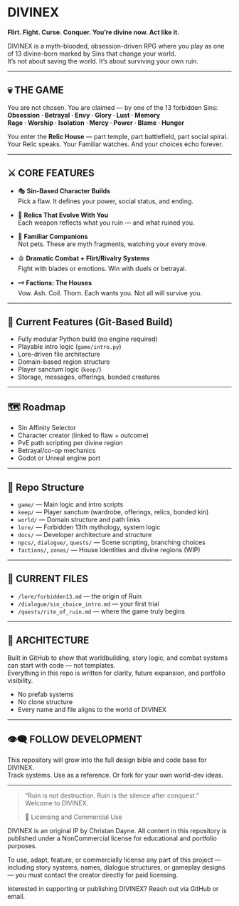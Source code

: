 # DIVINEX

**Flirt. Fight. Curse. Conquer. You’re divine now. Act like it.**

DIVINEX is a myth-blooded, obsession-driven RPG where you play as one of 13 divine-born marked by Sins that change your world.  
It’s not about saving the world. It’s about surviving your own ruin.

---

## 💀 THE GAME

You are not chosen. You are claimed — by one of the 13 forbidden Sins:  
**Obsession · Betrayal · Envy · Glory · Lust · Memory**  
**Rage · Worship · Isolation · Mercy · Power · Blame · Hunger**

You enter the **Relic House** — part temple, part battlefield, part social spiral.  
Your Relic speaks. Your Familiar watches. And your choices echo forever.

---

## ⚔️ CORE FEATURES

- 🎭 **Sin-Based Character Builds**  
  Pick a flaw. It defines your power, social status, and ending.

- 🔮 **Relics That Evolve With You**  
  Each weapon reflects what you ruin — and what ruined you.

- 🐾 **Familiar Companions**  
  Not pets. These are myth fragments, watching your every move.

- 🩸 **Dramatic Combat + Flirt/Rivalry Systems**  
  Fight with blades or emotions. Win with duels or betrayal.

- 🗝️ **Factions: The Houses**  
  Vow. Ash. Coil. Thorn. Each wants you. Not all will survive you.

---

## 🔧 Current Features (Git-Based Build)

- Fully modular Python build (no engine required)  
- Playable intro logic (`game/intro.py`)  
- Lore-driven file architecture  
- Domain-based region structure  
- Player sanctum logic (`keep/`)  
- Storage, messages, offerings, bonded creatures

---

## 🗺 Roadmap

- Sin Affinity Selector  
- Character creator (linked to flaw + outcome)  
- PvE path scripting per divine region  
- Betrayal/co-op mechanics  
- Godot or Unreal engine port

---

## 📂 Repo Structure

- `game/` — Main logic and intro scripts  
- `keep/` — Player sanctum (wardrobe, offerings, relics, bonded kin)  
- `world/` — Domain structure and path links  
- `lore/` — Forbidden 13th mythology, system logic  
- `docs/` — Developer architecture and structure  
- `npcs/`, `dialogue/`, `quests/` — Scene scripting, branching choices  
- `factions/`, `zones/` — House identities and divine regions (WIP)

---

## 📁 CURRENT FILES

- `/lore/forbidden13.md` — the origin of Ruin  
- `/dialogue/sin_choice_intro.md` — your first trial  
- `/quests/rite_of_ruin.md` — where the game truly begins

---

## 🧠 ARCHITECTURE

Built in GitHub to show that worldbuilding, story logic, and combat systems can start with code — not templates.  
Everything in this repo is written for clarity, future expansion, and portfolio visibility.

- No prefab systems  
- No clone structure  
- Every name and file aligns to the world of DIVINEX

---

## 👁‍🗨 FOLLOW DEVELOPMENT

This repository will grow into the full design bible and code base for DIVINEX.  
Track systems. Use as a reference. Or fork for your own world-dev ideas.

---

> “Ruin is not destruction. Ruin is the silence after conquest.”  
> Welcome to DIVINEX.
>
> 💸 Licensing and Commercial Use

DIVINEX is an original IP by Christan Dayne. All content in this repository is published under a NonCommercial license for educational and portfolio purposes.

To use, adapt, feature, or commercially license any part of this project — including story systems, names, dialogue structures, or gameplay designs — you must contact the creator directly for paid licensing.

Interested in supporting or publishing DIVINEX? Reach out via GitHub or email.
